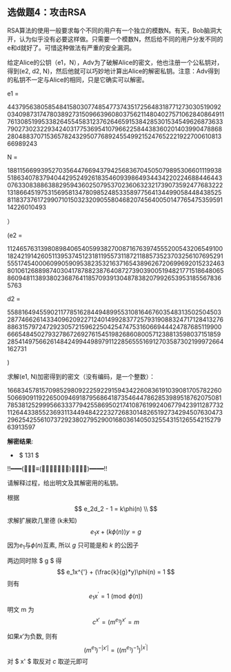 ## 选做题4：攻击RSA

RSA算法的使用一般要求每个不同的用户有一个独立的模数N。有天，Bob脑洞大开，认为似乎没有必要这样做。只需要一个模数N，然后给不同的用户分发不同的e和d就好了。可惜这种做法有严重的安全漏洞。



给定Alice的公钥（e1，N），Adv为了破解Alice的密文，他也注册一个公私钥对，得到(e2, d2, N)，然后他就可以巧妙地计算出Alice的解密私钥。注意：Adv得到的私钥不一定与Alice的相同，只是它确实可以解密。



e1 =

44379563805854841580307748547737435172564831877127303051909203409873174780389273150966396080375621148040275710628408649117613085199533826455458312376264659153842853015345496268736337902730232293424031775369541079662258443836020140399047886828048837071536578243295077689245549921524765222192270061081366989243

 

N = 

188115669939527035644766943794256836704505079895306601119938518634078379404429524926183546093986493443422022468844644307633083886388295943602507953702360632321739073592477683222131866451975315695813478098524853358977564134499058448438525811837376172990710150323209055804682074564005014776547535959114226010493

）



(e2 =

112465763139808984065405993827008716763974555200543206549100182421914260511395374512318119557311872118857352370325610769529155517454000609905909538235321637165438962672069969201523246380106126889874030417878823876408727390390051948217715186480658609481138938023687641185709391304878382079926539531855678365763



d2 =

55881649455902117785162844948995531081646760354831350250450328774662614334096209227124014992837725793190883247171284132768863157972472923057215962250425474753160669444247876851199006665484502793278672692761545198268608005712388135980371518592854149756626148424994498979112285655516912703587302199972664162731

)



求解(e1, N)加密得到的密文（没有编码，是一个整数）：

166834578157098529809222592291594342260836191039081705782260506690911922650094691879568641873546447862853989518762075081785381252999566333779425586950217410876199240677942391128773211264433855236931134494842223272683014826519273429450763047329625425561073729238027952900168036140503255431512655421527963913597



**解密结果**:

- ​                        $ 131 $ 

!!━━━(ﾟ∀ﾟ≡(ﾟ∀ﾟ≡ﾟ∀ﾟ)≡ﾟ∀ﾟ)━━━━!!



请解释过程，给出明文及其解密用的私钥。

根据
$$
e_2d_2 - 1 = k\phi(n) \\
$$
求解扩展欧几里德 (k未知)
$$
e_1x + (k\phi(n))y = g
$$
因为$e_1$与$\phi(n)$互素, 所以 $g$ 只可能是和 $k$ 的公因子

两边同时除 $ g $ 得
$$
e_1x^{'} + (\frac{k}{g}*y)\phi(n) = 1
$$
则有
$$
e_1x^{'} = 1 \pmod{ \phi(n)}
$$
明文 m 为 
$$
c ^ {x'} = (m^{e_1} ) ^ {x'} = m
$$


如果$x'$为负数, 则有 
$$
(m^{e_1} ) ^ { - |x'|} = {((m^{e_1})^{-1})}^{|x^{'}|}
$$
对 $ x' $ 取反对 $c$ 取逆元即可 



